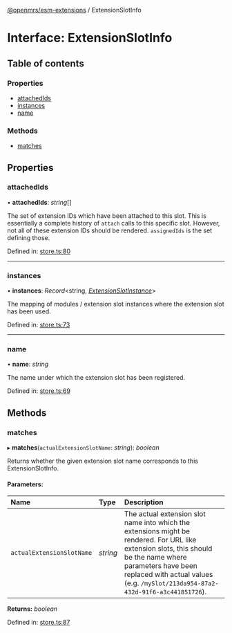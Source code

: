 [@openmrs/esm-extensions](../API.md) / ExtensionSlotInfo

# Interface: ExtensionSlotInfo

## Table of contents

### Properties

- [attachedIds](extensionslotinfo.md#attachedids)
- [instances](extensionslotinfo.md#instances)
- [name](extensionslotinfo.md#name)

### Methods

- [matches](extensionslotinfo.md#matches)

## Properties

### attachedIds

• **attachedIds**: *string*[]

The set of extension IDs which have been attached to this slot.
This is essentially a complete history of `attach` calls to this specific slot.
However, not all of these extension IDs should be rendered.
`assignedIds` is the set defining those.

Defined in: [store.ts:80](https://github.com/nk183/openmrs-esm-core/blob/master/packages/esm-extensions/src/store.ts#L80)

___

### instances

• **instances**: *Record*<string, [*ExtensionSlotInstance*](extensionslotinstance.md)\>

The mapping of modules / extension slot instances where the extension slot has been used.

Defined in: [store.ts:73](https://github.com/nk183/openmrs-esm-core/blob/master/packages/esm-extensions/src/store.ts#L73)

___

### name

• **name**: *string*

The name under which the extension slot has been registered.

Defined in: [store.ts:69](https://github.com/nk183/openmrs-esm-core/blob/master/packages/esm-extensions/src/store.ts#L69)

## Methods

### matches

▸ **matches**(`actualExtensionSlotName`: *string*): *boolean*

Returns whether the given extension slot name corresponds to this ExtensionSlotInfo.

#### Parameters:

Name | Type | Description |
:------ | :------ | :------ |
`actualExtensionSlotName` | *string* | The actual extension slot name into which the extensions might be rendered. For URL like extension slots, this should be the name where parameters have been replaced with actual values (e.g. `/mySlot/213da954-87a2-432d-91f6-a3c441851726`).    |

**Returns:** *boolean*

Defined in: [store.ts:87](https://github.com/nk183/openmrs-esm-core/blob/master/packages/esm-extensions/src/store.ts#L87)
